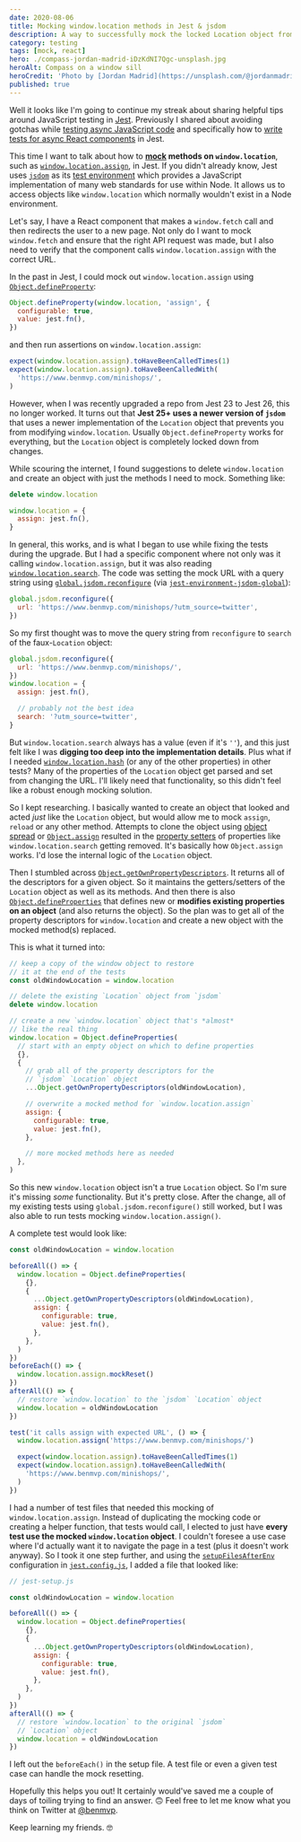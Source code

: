 ```yaml
---
date: 2020-08-06
title: Mocking window.location methods in Jest & jsdom
description: A way to successfully mock the locked Location object from jsdom in Jest
category: testing
tags: [mock, react]
hero: ./compass-jordan-madrid-iDzKdNI7Qgc-unsplash.jpg
heroAlt: Compass on a window sill
heroCredit: 'Photo by [Jordan Madrid](https://unsplash.com/@jordanmadrid)'
published: true
---
```


Well it looks like I'm going to continue my streak about sharing helpful tips around JavaScript testing in [Jest](https://jestjs.io/en/). Previously I shared about avoiding gotchas while [testing async JavaScript code](/blog/quick-trick-jest-asynchronous-tests/) and specifically how to [write tests for async React components](/blog/asynchronous-testing-with-enzyme-react-jest/) in Jest.

This time I want to talk about how to **[mock](https://jestjs.io/docs/en/mock-functions#using-a-mock-function) methods on `window.location`**, such as [`window.location.assign`](https://developer.mozilla.org/en-US/docs/Web/API/Location/assign), in Jest. If you didn't already know, Jest uses [`jsdom`](https://github.com/jsdom/jsdom) as its [test environment](https://jestjs.io/docs/en/configuration#testenvironment-string) which provides a JavaScript implementation of many web standards for use within Node. It allows us to access objects like `window.location` which normally wouldn't exist in a Node environment.

Let's say, I have a React component that makes a `window.fetch` call and then redirects the user to a new page. Not only do I want to mock `window.fetch` and ensure that the right API request was made, but I also need to verify that the component calls `window.location.assign` with the correct URL.

In the past in Jest, I could mock out `window.location.assign` using [`Object.defineProperty`](https://developer.mozilla.org/en-US/docs/Web/JavaScript/Reference/Global_Objects/Object/defineProperty):

```js
Object.defineProperty(window.location, 'assign', {
  configurable: true,
  value: jest.fn(),
})
```

and then run assertions on `window.location.assign`:

```js
expect(window.location.assign).toHaveBeenCalledTimes(1)
expect(window.location.assign).toHaveBeenCalledWith(
  'https://www.benmvp.com/minishops/',
)
```

However, when I was recently upgraded a repo from Jest 23 to Jest 26, this no longer worked. It turns out that **Jest 25+ uses a newer version of `jsdom`** that uses a newer implementation of the `Location` object that prevents you from modifying `window.location`. Usually `Object.defineProperty` works for everything, but the `Location` object is completely locked down from changes.

While scouring the internet, I found suggestions to delete `window.location` and create an object with just the methods I need to mock. Something like:

```js
delete window.location

window.location = {
  assign: jest.fn(),
}
```

In general, this works, and is what I began to use while fixing the tests during the upgrade. But I had a specific component where not only was it calling `window.location.assign`, but it was also reading [`window.location.search`](https://developer.mozilla.org/en-US/docs/Web/API/Location/search). The code was setting the mock URL with a query string using [`global.jsdom.reconfigure`](https://github.com/jsdom/jsdom#reconfiguring-the-jsdom-with-reconfiguresettings) (via [`jest-environment-jsdom-global`](https://github.com/simon360/jest-environment-jsdom-global)):

```js
global.jsdom.reconfigure({
  url: 'https://www.benmvp.com/minishops/?utm_source=twitter',
})
```

So my first thought was to move the query string from `reconfigure` to `search` of the faux-`Location` object:

```js
global.jsdom.reconfigure({
  url: 'https://www.benmvp.com/minishops/',
})
window.location = {
  assign: jest.fn(),

  // probably not the best idea
  search: '?utm_source=twitter',
}
```

But `window.location.search` always has a value (even if it's `''`), and this just felt like I was **digging too deep into the implementation details**. Plus what if I needed [`window.location.hash`](https://developer.mozilla.org/en-US/docs/Web/API/Location/hash) (or any of the other properties) in other tests? Many of the properties of the `Location` object get parsed and set from changing the URL. I'll likely need that functionality, so this didn't feel like a robust enough mocking solution.

So I kept researching. I basically wanted to create an object that looked and acted _just_ like the `Location` object, but would allow me to mock `assign`, `reload` or any other method. Attempts to clone the object using [object spread](https://developer.mozilla.org/en-US/docs/Web/JavaScript/Reference/Operators/Spread_syntax#Spread_in_object_literals) or [`Object.assign`](https://developer.mozilla.org/en-US/docs/Web/JavaScript/Reference/Global_Objects/Object/assign) resulted in the [property setters](https://developer.mozilla.org/en-US/docs/Web/JavaScript/Reference/Functions/set) of properties like `window.location.search` getting removed. It's basically how `Object.assign` works. I'd lose the internal logic of the `Location` object.

Then I stumbled across [`Object.getOwnPropertyDescriptors`](https://developer.mozilla.org/en-US/docs/Web/JavaScript/Reference/Global_Objects/Object/getOwnPropertyDescriptors). It returns all of the descriptors for a given object. So it maintains the getters/setters of the `Location` object as well as its methods. And then there is also [`Object.defineProperties`](https://developer.mozilla.org/en-US/docs/Web/JavaScript/Reference/Global_Objects/Object/defineProperties) that defines new or **modifies existing properties on an object** (and also returns the object). So the plan was to get all of the property descriptors for `window.location` and create a new object with the mocked method(s) replaced.

This is what it turned into:

```js
// keep a copy of the window object to restore
// it at the end of the tests
const oldWindowLocation = window.location

// delete the existing `Location` object from `jsdom`
delete window.location

// create a new `window.location` object that's *almost*
// like the real thing
window.location = Object.defineProperties(
  // start with an empty object on which to define properties
  {},
  {
    // grab all of the property descriptors for the
    // `jsdom` `Location` object
    ...Object.getOwnPropertyDescriptors(oldWindowLocation),

    // overwrite a mocked method for `window.location.assign`
    assign: {
      configurable: true,
      value: jest.fn(),
    },

    // more mocked methods here as needed
  },
)
```

So this new `window.location` object isn't a true `Location` object. So I'm sure it's missing _some_ functionality. But it's pretty close. After the change, all of my existing tests using `global.jsdom.reconfigure()` still worked, but I was also able to run tests mocking `window.location.assign()`.

A complete test would look like:

```js
const oldWindowLocation = window.location

beforeAll(() => {
  window.location = Object.defineProperties(
    {},
    {
      ...Object.getOwnPropertyDescriptors(oldWindowLocation),
      assign: {
        configurable: true,
        value: jest.fn(),
      },
    },
  )
})
beforeEach(() => {
  window.location.assign.mockReset()
})
afterAll(() => {
  // restore `window.location` to the `jsdom` `Location` object
  window.location = oldWindowLocation
})

test('it calls assign with expected URL', () => {
  window.location.assign('https://www.benmvp.com/minishops/')

  expect(window.location.assign).toHaveBeenCalledTimes(1)
  expect(window.location.assign).toHaveBeenCalledWith(
    'https://www.benmvp.com/minishops/',
  )
})
```

I had a number of test files that needed this mocking of `window.location.assign`. Instead of duplicating the mocking code or creating a helper function, that tests would call, I elected to just have **every test use the mocked `window.location` object**. I couldn't foresee a use case where I'd actually want it to navigate the page in a test (plus it doesn't work anyway). So I took it one step further, and using the [`setupFilesAfterEnv`](https://jestjs.io/docs/en/configuration#setupfilesafterenv-array) configuration in [`jest.config.js`](https://jestjs.io/docs/en/configuration), I added a file that looked like:

```js
// jest-setup.js

const oldWindowLocation = window.location

beforeAll(() => {
  window.location = Object.defineProperties(
    {},
    {
      ...Object.getOwnPropertyDescriptors(oldWindowLocation),
      assign: {
        configurable: true,
        value: jest.fn(),
      },
    },
  )
})
afterAll(() => {
  // restore `window.location` to the original `jsdom`
  // `Location` object
  window.location = oldWindowLocation
})
```

I left out the `beforeEach()` in the setup file. A test file or even a given test case can handle the mock resetting.

Hopefully this helps you out! It certainly would've saved me a couple of days of toiling trying to find an answer. 🙃 Feel free to let me know what you think on Twitter at [@benmvp](https://twitter.com/benmvp).

Keep learning my friends. 🤓
